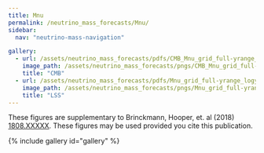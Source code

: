 ```yaml
---
title: Mnu
permalink: /neutrino_mass_forecasts/Mnu/
sidebar:
  nav: "neutrino-mass-navigation"

gallery:
  - url: /assets/neutrino_mass_forecasts/pdfs/CMB_Mnu_grid_full-yrange_logy_Mnu.pdf
    image_path: /assets/neutrino_mass_forecasts/pngs/CMB_Mnu_grid_full-yrange_logy_Mnu.png
    title: "CMB"
  - url: /assets/neutrino_mass_forecasts/pdfs/Mnu_grid_full-yrange_logy_Mnu.pdf
    image_path: /assets/neutrino_mass_forecasts/pngs/Mnu_grid_full-yrange_logy_Mnu.png
    title: "LSS"
---
```

These figures are supplementary to Brinckmann, Hooper, et. al (2018) [1808.XXXXX](https://arxiv.org/abs/1808.XXXXX). These figures may be used provided you cite this publication. 

{% include gallery id="gallery" %}

